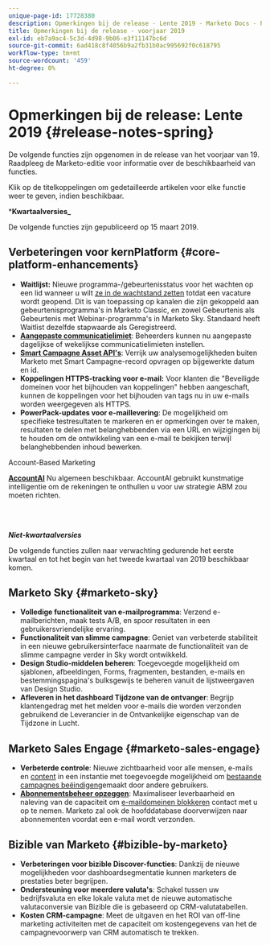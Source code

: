 ```yaml
---
unique-page-id: 17728380
description: Opmerkingen bij de release - Lente 2019 - Marketo Docs - Productdocumentatie
title: Opmerkingen bij de release - voorjaar 2019
exl-id: eb7a9ac4-5c3d-4d98-9b06-e3f11147bc6d
source-git-commit: 6ad418c8f4056b9a2fb31b0ac995692f0c618795
workflow-type: tm+mt
source-wordcount: '459'
ht-degree: 0%

---
```


# Opmerkingen bij de release: Lente 2019 {#release-notes-spring}

De volgende functies zijn opgenomen in de release van het voorjaar van 19. Raadpleeg de Marketo-editie voor informatie over de beschikbaarheid van functies.

Klik op de titelkoppelingen om gedetailleerde artikelen voor elke functie weer te geven, indien beschikbaar.

***Kwartaalversies_**

De volgende functies zijn gepubliceerd op 15 maart 2019.

## Verbeteringen voor kernPlatform {#core-platform-enhancements}

* **Waitlijst:** Nieuwe programma-/gebeurtenisstatus voor het wachten op een lid wanneer u wilt [ze in de wachtstand zetten](/help/marketo/product-docs/core-marketo-concepts/smart-campaigns/program-flow-actions/change-program-status.md) totdat een vacature wordt geopend. Dit is van toepassing op kanalen die zijn gekoppeld aan gebeurtenisprogramma&#39;s in Marketo Classic, en zowel Gebeurtenis als Gebeurtenis met Webinar-programma&#39;s in Marketo Sky. Standaard heeft Waitlist dezelfde stapwaarde als Geregistreerd.
* **[Aangepaste communicatielimiet](/help/marketo/product-docs/administration/email-setup/enable-communication-limits.md)**: Beheerders kunnen nu aangepaste dagelijkse of wekelijkse communicatielimieten instellen.
* **[Smart Campagne Asset API&#39;s](https://developers.marketo.com/rest-api/assets/smart-campaigns/)**: Verrijk uw analysemogelijkheden buiten Marketo met Smart Campagne-record opvragen op bijgewerkte datum en id.
* **Koppelingen HTTPS-tracking voor e-mail:** Voor klanten die &quot;Beveiligde domeinen voor het bijhouden van koppelingen&quot; hebben aangeschaft, kunnen de koppelingen voor het bijhouden van tags nu in uw e-mails worden weergegeven als HTTPS.
* **PowerPack-updates voor e-maillevering**: De mogelijkheid om specifieke testresultaten te markeren en er opmerkingen over te maken, resultaten te delen met belanghebbenden via een URL en wijzigingen bij te houden om de ontwikkeling van een e-mail te bekijken terwijl belanghebbenden inhoud bewerken.

Account-Based Marketing

**[AccountAI](/help/marketo/product-docs/target-account-management/account-profiling/account-profiling-ranking-and-tuning.md)** Nu algemeen beschikbaar. AccountAI gebruikt kunstmatige intelligentie om de rekeningen te onthullen u voor uw strategie ABM zou moeten richten.

<br> 

**_Niet-kwartaalversies_**

De volgende functies zullen naar verwachting gedurende het eerste kwartaal en tot het begin van het tweede kwartaal van 2019 beschikbaar komen.

## Marketo Sky {#marketo-sky}

* **Volledige functionaliteit van e-mailprogramma**: Verzend e-mailberichten, maak tests A/B, en spoor resultaten in een gebruikersvriendelijke ervaring.
* **Functionaliteit van slimme campagne**: Geniet van verbeterde stabiliteit in een nieuwe gebruikersinterface naarmate de functionaliteit van de slimme campagne verder in Sky wordt ontwikkeld.
* **Design Studio-middelen beheren**: Toegevoegde mogelijkheid om sjablonen, afbeeldingen, Forms, fragmenten, bestanden, e-mails en bestemmingspagina&#39;s bulksgewijs te beheren vanuit de lijstweergaven van Design Studio.
* **Afleveren in het dashboard Tijdzone van de ontvanger**: Begrijp klantengedrag met het melden voor e-mails die worden verzonden gebruikend de Leverancier in de Ontvankelijke eigenschap van de Tijdzone in Lucht.

## Marketo Sales Engage {#marketo-sales-engage}

* **Verbeterde controle**: Nieuwe zichtbaarheid voor alle mensen, e-mails en [content](/help/marketo/product-docs/marketo-sales-connect/templates/view-template-list-as-another-user.md) in een instantie met toegevoegde mogelijkheid om [bestaande campagnes beëindigen](/help/marketo/product-docs/marketo-sales-connect/campaigns/view-campaigns-list-as-another-user.md)gemaakt door andere gebruikers.
* **[Abonnementsbeheer opzeggen](/help/marketo/product-docs/marketo-sales-connect/email/unsubscribes/marketo-unsubscribe-check.md)**: Maximaliseer leverbaarheid en naleving van de capaciteit om [e-maildomeinen blokkeren](/help/marketo/product-docs/marketo-sales-connect/admin/blocked-domains.md) contact met u op te nemen. Marketo zal ook de hoofddatabase doorverwijzen naar abonnementen voordat een e-mail wordt verzonden.

## Bizible van Marketo {#bizible-by-marketo}

* **Verbeteringen voor bizible Discover-functies**: Dankzij de nieuwe mogelijkheden voor dashboardsegmentatie kunnen marketers de prestaties beter begrijpen.
* **Ondersteuning voor meerdere valuta&#39;s**: Schakel tussen uw bedrijfsvaluta en elke lokale valuta met de nieuwe automatische valutaconversie van Bizible die is gebaseerd op CRM-valutatabellen.
* **Kosten CRM-campagne**: Meet de uitgaven en het ROI van off-line marketing activiteiten met de capaciteit om kostengegevens van het de campagnevoorwerp van CRM automatisch te trekken.
